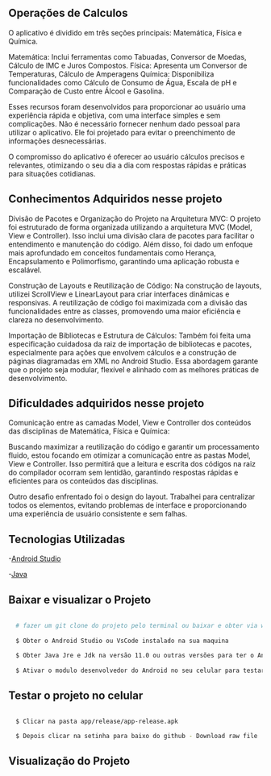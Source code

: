 ## Operações de Calculos
O aplicativo é dividido em três seções principais: Matemática, Física e Química.

Matemática: Inclui ferramentas como Tabuadas, Conversor de Moedas, Cálculo de IMC e Juros Compostos.
Física: Apresenta um Conversor de Temperaturas, Cálculo de Amperagens
Química: Disponibiliza funcionalidades como Cálculo de Consumo de Água, Escala de pH e Comparação de Custo entre Álcool e Gasolina.

Esses recursos foram desenvolvidos para proporcionar ao usuário uma experiência rápida e objetiva, com uma interface simples e sem complicações. 
Não é necessário fornecer nenhum dado pessoal para utilizar o aplicativo. Ele foi projetado para evitar o preenchimento de informações desnecessárias.

O compromisso do aplicativo é oferecer ao usuário cálculos precisos e relevantes, otimizando o seu dia a dia com respostas rápidas e práticas para situações cotidianas.

## Conhecimentos Adquiridos nesse projeto 

Divisão de Pacotes e Organização do Projeto na Arquitetura MVC: O projeto foi estruturado de forma organizada utilizando a arquitetura MVC (Model, View e Controller). 
Isso inclui uma divisão clara de pacotes para facilitar o entendimento e manutenção do código. Além disso, foi dado um enfoque mais aprofundado em conceitos fundamentais como Herança, Encapsulamento e Polimorfismo, 
garantindo uma aplicação robusta e escalável.

Construção de Layouts e Reutilização de Código: Na construção de layouts, utilizei ScrollView e LinearLayout para criar interfaces dinâmicas e responsivas. A reutilização de código foi maximizada com a divisão das funcionalidades entre as classes, 
promovendo uma maior eficiência e clareza no desenvolvimento.

Importação de Bibliotecas e Estrutura de Cálculos: Também foi feita uma especificação cuidadosa da raiz de importação de bibliotecas e pacotes, especialmente para ações que envolvem cálculos e a construção de páginas diagramadas em XML no Android Studio.
Essa abordagem garante que o projeto seja modular, flexível e alinhado com as melhores práticas de desenvolvimento.

## Dificuldades adquiridos nesse projeto 
Comunicação entre as camadas Model, View e Controller dos conteúdos das disciplinas de Matemática, Física e Química:

Buscando maximizar a reutilização do código e garantir um processamento fluido, estou focando em otimizar a comunicação entre as pastas Model, View e Controller. 
Isso permitirá que a leitura e escrita dos códigos na raiz do compilador ocorram sem lentidão, garantindo respostas rápidas e eficientes para os conteúdos das disciplinas.

Outro desafio enfrentado foi o design do layout. Trabalhei para centralizar todos os elementos, evitando problemas de interface e proporcionando uma experiência de usuário consistente e sem falhas.

## Tecnologias Utilizadas

-[Android Studio](https://developer.android.com/) 

-[Java](https://www.java.com/pt-BR/)

## Baixar e visualizar o Projeto 

```bash 
  
  # fazer um git clone do projeto pelo terminal ou baixar e obter via winrar  
  
  $ Obter o Android Studio ou VsCode instalado na sua maquina
  
  $ Obter Java Jre e Jdk na versão 11.0 ou outras versões para ter o Android Instalado 
  
  $ Ativar o modulo desenvolvedor do Android no seu celular para testar o aplicativo

```

## Testar o projeto no celular 

```bash 

  $ Clicar na pasta app/release/app-release.apk

  $ Depois clicar na setinha para baixo do github - Download raw file

```


## Visualização do Projeto 
